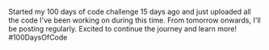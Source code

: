 Started my 100 days of code challenge 15 days ago and just uploaded all the code I've been working on during this time. From tomorrow onwards, I'll be posting regularly. Excited to continue the journey and learn more! #100DaysOfCode
